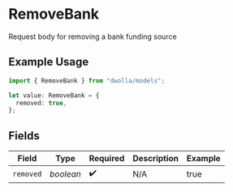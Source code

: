 # RemoveBank

Request body for removing a bank funding source

## Example Usage

```typescript
import { RemoveBank } from "dwolla/models";

let value: RemoveBank = {
  removed: true,
};
```

## Fields

| Field              | Type               | Required           | Description        | Example            |
| ------------------ | ------------------ | ------------------ | ------------------ | ------------------ |
| `removed`          | *boolean*          | :heavy_check_mark: | N/A                | true               |